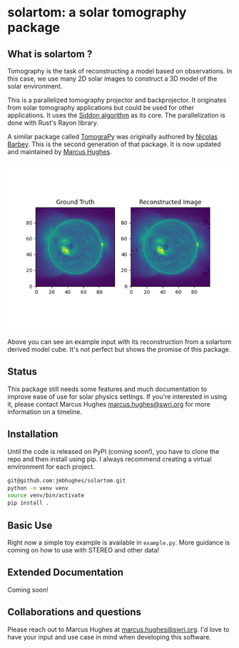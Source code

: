 # solartom: a solar tomography package

## What is solartom ?

Tomography is the task of reconstructing a model based on observations. In this case, we use many 2D solar images to construct a 3D model of the solar environment.

This is a parallelized tomography projector and backprojector. It originates from solar tomography applications but could be used for other applications. It uses the [Siddon algorithm](https://aapm.onlinelibrary.wiley.com/doi/abs/10.1118/1.595715) as its core. The parallelization is done with Rust's Rayon library.

A similar package called [TomograPy](https://github.com/nbarbey/TomograPy) was originally authored by [Nicolas Barbey](https://github.com/nbarbey). This is the second generation of that package. It is now updated and maintained by [Marcus Hughes](https://github.com/jmbhughes).

![example](solar_example.png)

Above you can see an example input with its reconstruction from a solartom derived model cube. It's not perfect but shows the promise of this package.

## Status

This package still needs some features and much documentation to improve ease of use for solar physics settings. If you're interested in using it, please contact Marcus Hughes <marcus.hughes@swri.org> for more information on a timeline.

## Installation

Until the code is released on PyPI (coming soon!), you have to clone the repo and then install using pip. I always recommend creating a virtual environment for each project.

```bash
git@github.com:jmbhughes/solartom.git
python -m venv venv
source venv/bin/activate
pip install .
```

## Basic Use

Right now a simple toy example is available in `example.py`. More guidance is coming on how to use with STEREO and other data!

## Extended Documentation

Coming soon!

## Collaborations and questions

Please reach out to Marcus Hughes at <marcus.hughes@swri.org>. I'd love to have your input and use case in mind when developing this software.
